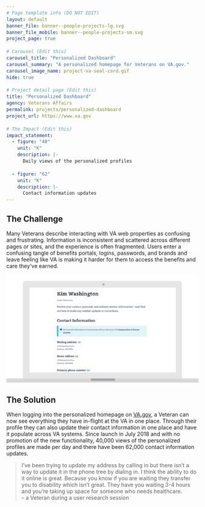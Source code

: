 ```yaml
---
# Page template info (DO NOT EDIT)
layout: default
banner_file: banner--people-projects-lg.svg
banner_file_mobile: banner--people-projects-sm.svg
project_page: true

# Carousel (Edit this)
carousel_title: "Personalized Dashboard"
carousel_summary: "A personalized homepage for Veterans on VA.gov."
carousel_image_name: project-va-seal-card.gif
hide: true

# Project detail page (Edit this)
title: "Personalized Dashboard"
agency: Veterans Affairs
permalink: projects/personalized-dashboard
project_url: https://www.va.gov

# The Impact (Edit this)
impact_statement:
  - figure: "40"
    unit: "K"
    description: |-
      Daily views of the personalized profiles

  - figure: "62"
    unit: "K"
    description: |-
      Contact information updates
---
```


## The Challenge

Many Veterans describe interacting with VA web properties as confusing and frustrating. Information is inconsistent and scattered across different pages or sites, and the experience is often fragmented. Users enter a confusing tangle of benefits portals, logins, passwords, and brands and leave feeling like VA is making it harder for them to access the benefits and care they’ve earned.

![](../images/project-va-personalized-dashboard-ui.jpg)

## The Solution

When logging into the personalized homepage on [VA.gov](https://www.va.gov/), a Veteran can now see everything they have in-flight at the VA in one place. Through their profile they can also update their contact information in one place and have it populate across VA systems. Since launch in July 2018 and with no promotion of the new functionality, 40,000 views of the personalized profiles are made per day and there have been 62,000 contact information updates.

<blockquote class="pullquote" markdown="1">
I’ve been trying to update my address by calling in but there isn’t a way to update it in the phone tree by dialing in. I think the ability to do it online is great. Because you know if you are waiting they transfer you to disability which isn’t great. They have you waiting 3-4 hours and you’re taking up space for someone who needs healthcare.
 <footer>– a Veteran during a user research session</footer>
</blockquote>
